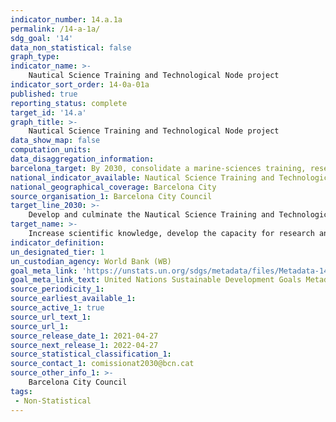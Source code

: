 ```yaml
---
indicator_number: 14.a.1a
permalink: /14-a-1a/
sdg_goal: '14'
data_non_statistical: false
graph_type: 
indicator_name: >-
    Nautical Science Training and Technological Node project
indicator_sort_order: 14-0a-01a
published: true
reporting_status: complete
target_id: '14.a'
graph_title: >-
    Nautical Science Training and Technological Node project
data_show_map: false
computation_units: 
data_disaggregation_information:
barcelona_target: By 2030, consolidate a marine-sciences training, research and development hub
national_indicator_available: Nautical Science Training and Technological Node project
national_geographical_coverage: Barcelona City
source_organisation_1: Barcelona City Council
target_line_2030: >-
    Develop and culminate the Nautical Science Training and Technological Node project
target_name: >-
    Increase scientific knowledge, develop the capacity for research and transfer marine technology, taking into account the Intergovernmental Oceanographic Commission’s criteria and directives for the transfer of marine technology, with the aim of improving the health of the oceans and reinforcing the contribution of marine biodiversity to the development of developing countries, in particular small, insular developing states and less advanced countries
indicator_definition:
un_designated_tier: 1
un_custodian_agency: World Bank (WB)
goal_meta_link: 'https://unstats.un.org/sdgs/metadata/files/Metadata-14-0a-01.pdf'
goal_meta_link_text: United Nations Sustainable Development Goals Metadata (pdf 894kB)
source_periodicity_1: 
source_earliest_available_1: 
source_active_1: true
source_url_text_1:
source_url_1:
source_release_date_1: 2021-04-27
source_next_release_1: 2022-04-27
source_statistical_classification_1: 
source_contact_1: comissionat2030@bcn.cat
source_other_info_1: >-
    Barcelona City Council
tags:
 - Non-Statistical
---
```

